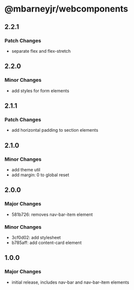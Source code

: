 # @mbarneyjr/webcomponents

## 2.2.1

### Patch Changes

- separate flex and flex-stretch

## 2.2.0

### Minor Changes

- add styles for form elements

## 2.1.1

### Patch Changes

- add horizontal padding to section elements

## 2.1.0

### Minor Changes

- add theme util
- add margin: 0 to global reset

## 2.0.0

### Major Changes

- 581b726: removes nav-bar-item element

### Minor Changes

- 3cf0d02: add stylesheet
- b785aff: add content-card element

## 1.0.0

### Major Changes

- initial release, includes nav-bar and nav-bar-item elements
